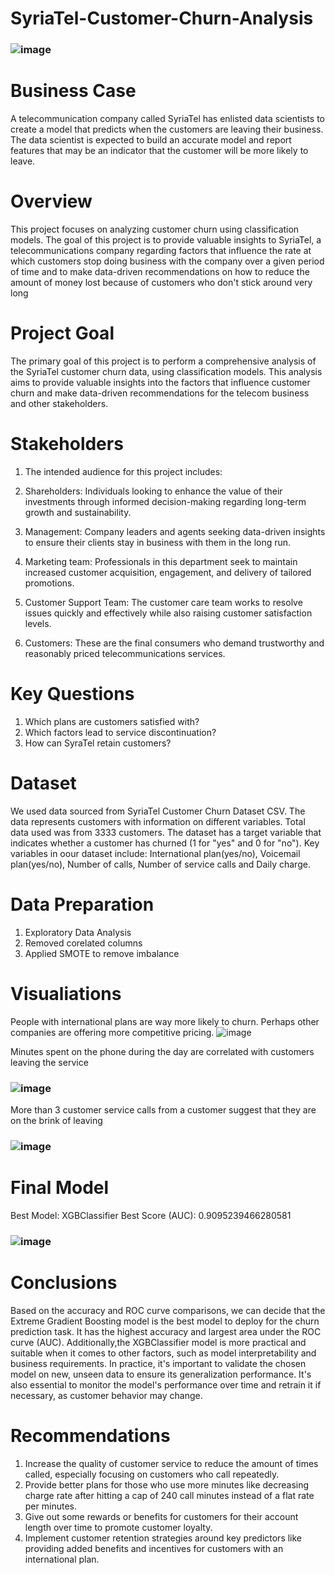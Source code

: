 # SyriaTel-Customer-Churn-Analysis
### ![image](https://github.com/mwanza00/SyriaTel-customer-churn/assets/137791910/037db45c-3bdd-4cde-bb76-b36e2c0501d1)
# Business Case
A telecommunication company called SyriaTel has enlisted data scientists to create a model that predicts when the customers are leaving their business. The data scientist is expected to build an accurate model and report features that may be an indicator that the customer will be more likely to leave.
# Overview
This project focuses on analyzing customer churn using classification models. The goal of this project is to provide valuable insights to SyriaTel, a telecommunications company regarding factors that influence the rate at which customers stop doing business with the company over a given period of time and to make data-driven recommendations on how to reduce the amount of money lost because of customers who don't stick around very long
# Project Goal
The primary goal of this project is to perform a comprehensive analysis of the SyriaTel customer churn data, using classification models. This analysis aims to provide valuable insights into the factors that influence customer churn and make data-driven recommendations for the telecom business and other stakeholders.
# Stakeholders
1. The intended audience for this project includes:

2. Shareholders: Individuals looking to enhance the value of their investments through informed decision-making regarding long-term growth and sustainability.

3. Management: Company leaders and agents seeking data-driven insights to ensure their clients stay in business with them in the long run.

4. Marketing team: Professionals in this department seek to maintain increased customer acquisition, engagement, and delivery of tailored promotions.

5. Customer Support Team: The customer care team works to resolve issues quickly and effectively while also raising customer satisfaction levels.

6. Customers: These are the final consumers who demand trustworthy and reasonably priced telecommunications services.
# Key Questions
1. Which plans are customers satisfied with?
2. Which factors lead to service discontinuation?
3. How can SyraTel retain customers?
# Dataset
We used data sourced from SyriaTel Customer Churn Dataset CSV. The data represents customers with information on different variables. Total data used was from 3333 customers. The dataset has a target variable that indicates whether a customer has churned (1 for "yes" and 0 for "no"). Key variables in oour dataset include: International plan(yes/no), Voicemail plan(yes/no), Number of calls, Number of service calls and Daily charge.
# Data Preparation
1. Exploratory Data Analysis
2. Removed corelated columns
3. Applied SMOTE to remove imbalance
# Visualiations

People with international plans are way more likely to churn. Perhaps other companies are offering more competitive pricing.
![image](https://github.com/mwanza00/SyriaTel-customer-churn/assets/137791910/36cbd72c-a88b-4626-ae25-a77ff85bffa6)

Minutes spent on the phone during the day are correlated with customers leaving the service
### ![image](https://github.com/mwanza00/SyriaTel-customer-churn/assets/137791910/e62b00df-6744-470f-8329-3686fa9c2698)

More than 3 customer service calls from a customer suggest that they are on the brink of leaving
### ![image](https://github.com/mwanza00/SyriaTel-customer-churn/assets/137791910/8acc94ca-f0e1-43ce-b9ff-7690e2d1ae0a)

# Final Model
Best Model: XGBClassifier
Best Score (AUC): 0.9095239466280581
### ![image](https://github.com/mwanza00/SyriaTel-customer-churn/assets/137791910/beb7aec7-e60e-498e-b1f0-3bed75541786)
# Conclusions
Based on the accuracy and ROC curve comparisons, we can decide that the Extreme Gradient Boosting model is the best model to deploy for the churn prediction task. It has the highest accuracy and largest area under the ROC curve (AUC). Additionally,the XGBClassifier model is more practical and suitable when it comes to other factors, such as model interpretability and business requirements.
In practice, it's important to validate the chosen model on new, unseen data to ensure its generalization performance. It's also essential to monitor the model's performance over time and retrain it if necessary, as customer behavior may change.
# Recommendations
1. Increase the quality of customer service to reduce the amount of times called, especially focusing on customers who call repeatedly.
2. Provide better plans for those who use more minutes like decreasing charge rate after hitting a cap of 240 call minutes instead of a flat rate per minutes.
3. Give out some rewards or benefits for customers for their account length over time to promote customer loyalty.
4. Implement customer retention strategies around key predictors like providing added benefits and incentives for customers with an international plan.
